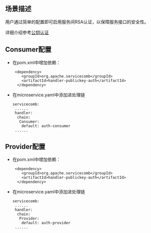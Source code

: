 ## 场景描述

用户通过简单的配置即可启用服务间RSA认证，以保障服务接口的安全性。

详细介绍参考[公钥认证](../references-handlers/publickey.md)

## Consumer配置

* 在pom.xml中增加依赖：

  ```
   <dependency> 
      <groupId>org.apache.servicecomb</groupId> 
      <artifactId>handler-publickey-auth</artifactId> 
    </dependency>
  ```

* 在microservice.yaml中添加进处理链

  ```
  servicecomb:
   ......
   handler:
    chain:
     Consumer:
      default: auth-consumer
   ......
  ```

## Provider配置

* 在pom.xml中增加依赖：

  ```
   <dependency> 
      <groupId>org.apache.servicecomb</groupId> 
      <artifactId>handler-publickey-auth</artifactId> 
    </dependency>
  ```

* 在microservice.yaml中添加进处理链

  ```
  servicecomb:
   ......
   handler:
    chain:
     Provider:
      default: auth-provider
   ......
  ```



